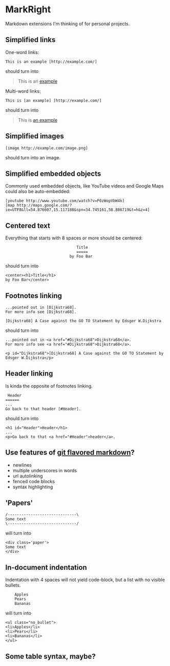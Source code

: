 MarkRight
=======
Markdown extensions I'm thinking of for personal projects.

## Simplified links

One-word links:

    This is an example [http://example.com/]

should turn into

> This is an [example](http://example.com/)

Multi-word links:

    This is [an example] [http://example.com/]

should turn into

> This is [an example](http://example.com/)

## Simplified images

    [image http://example.com/image.png]

should turn into an image.

## Simplified embedded objects

Commonly used embedded objects, like YouTube videos and Google Maps could also be auto-embedded:

    [youtube http://www.youtube.com/watch?v=P0zWopVbW4k]
    [map http://maps.google.com/?ie=UTF8&ll=54.876607,15.117188&spn=34.745161,58.886719&t=h&z=4]

## Centered text

Everything that starts with 8 spaces or more should be centered:

                                   Title                               
                                   =====
                                by Foo Bar

should turn into

    <center><h1>Title</h1> 
    by Foo Bar</center>

## Footnotes linking

    ...pointed out in [Dijkstra68].
    For more info see [Dijkstra68].

    [Dijkstra68] A Case against the GO TO Statement by Edsger W.Dijkstra

should turn into

    ...pointed out in <a href="#Dijkstra68">Dijkstra68</a>.
    For more info see <a href="#Dijkstra68">Dijkstra68</a>.
   
    <p id="Dijkstra68">[Dijkstra68] A Case against the GO TO Statement by Edsger W.Dijkstra</p>

## Header linking

Is kinda the opposite of footnotes linking.

     Header
    ======
    ...
    Go back to that header [#Header].

should turn into

    <h1 id="Header">Header</h1>
    ...
    <p>Go back to that <a href="#Header">header</a>.
 

## Use features of [git flavored markdown](https://github.com/blog/832-rolling-out-the-redcarpet)? 
 - newlines
 - multiple underscores in words
 - url autolinking
 - fenced code blocks
 - syntax highlighting

## 'Papers'

    /------------------------------\
    Some text
    \------------------------------/

will turn into

    <div class='paper'>
    Some text
    </div>

## In-document indentation

Indentation with 4 spaces will not yield code-block, but a list with no visible bullets.

        Apples
        Pears
        Bananas

will turn into

    <ul class="no_bullet">
    <li>Apples</li>
    <li>Pears</li>
    <li>Bananas</li>
    </ul>

## Some table syntax, maybe?